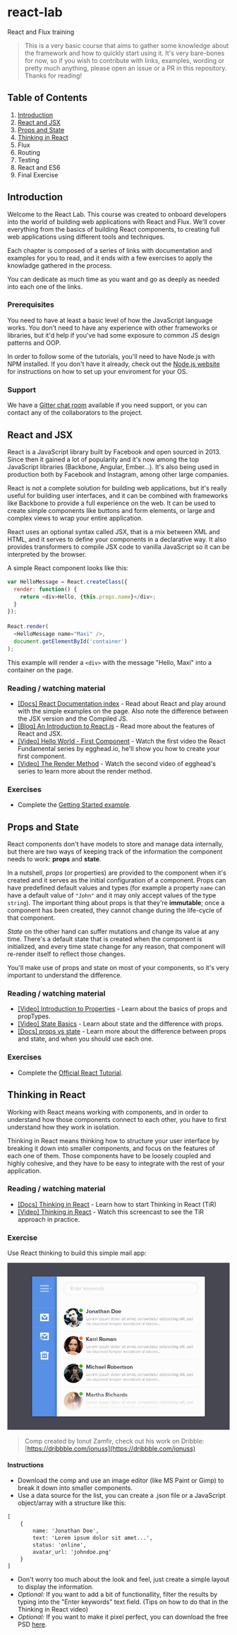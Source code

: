 # react-lab
React and Flux training

> This is a very basic course that aims to gather some knowledge about the framework and how to quickly start using it.
> It's very bare-bones for now, so if you wish to contribute with links, examples, wording or pretty much anything, please open an issue or a PR in this repository. Thanks for reading!

## Table of Contents
1. [Introduction](#introduction)
2. [React and JSX](#react-and-jsx)
3. [Props and State](#props-and-state)
4. [Thinking in React](#thinking-in-react)
5. Flux
6. Routing
7. Testing
8. React and ES6
9. Final Exercise

## Introduction

Welcome to the React Lab. This course was created to onboard developers into the world of building web applications with React and Flux. We'll cover everything from the basics of building React components, to creating full web applications using different tools and techniques.

Each chapter is composed of a series of links with documentation and examples for you to read, and it ends with a few exercises to apply the knowladge gathered in the process.

You can dedicate as much time as you want and go as deeply as needed into each one of the links.

### Prerequisites

You need to have at least a basic level of how the JavaScript language works. You don't need to have any experience with other frameworks or libraries, but it'd help if you've had some exposure to common JS design patterns and OOP.

In order to follow some of the tutorials, you'll need to have Node.js with NPM installed. If you don't have it already, check out the [Node.js website](https://nodejs.org/) for instructions on how to set up your enviroment for your OS.

### Support

We have a [Gitter chat room](https://gitter.im/Charca/react-lab) available if you need support, or you can contact any of the collaborators to the project.


## React and JSX

React is a JavaScript library built by Facebook and open sourced in 2013. Since then it gained a lot of popularity and it's now among the top JavaScript libraries (Backbone, Angular, Ember...). It's also being used in production both by Facebook and Instagram, among other large companies.

React is not a complete solution for building web applications, but it's really useful for building user interfaces, and it can be combined with frameworks like Backbone to provide a full experience on the web. It can be used to create simple components like buttons and form elements, or large and complex views to wrap your entire application.

React uses an optional syntax called JSX, that is a mix between XML and HTML, and it serves to define your components in a declarative way. It also provides transformers to compile JSX code to vanilla JavaScript so it can be interpreted by the browser.

A simple React component looks like this:

```javascript
var HelloMessage = React.createClass({
  render: function() {
    return <div>Hello, {this.props.name}</div>;
  }
});

React.render(
  <HelloMessage name="Maxi" />,
  document.getElementById('container')
);
```

This example will render a `<div>` with the message "Hello, Maxi" into a container on the page.

### Reading / watching material
- [[Docs] React Documentation index](http://facebook.github.io/react/) - Read about React and play around with the simple examples on the page. Also note the difference between the JSX version and the Compiled JS.
- [[Blog] An Introduction to React.js](http://www.instrument.com/developers/an-introduction-to-react-js) - Read more about the features of React and JSX.
- [[Video] Hello World - First Component](https://egghead.io/lessons/react-hello-world-first-component) - Watch the first video the React Fundamental series by egghead.io, he'll show you how to create your first component.
- [[Video] The Render Method](https://egghead.io/lessons/react-the-render-method) - Watch the second video of egghead's series to learn more about the render method.

### Exercises
- Complete the [Getting Started example](http://facebook.github.io/react/docs/getting-started.html).


## Props and State

React components don't have models to store and manage data internally, but there are two ways of keeping track of the information the component needs to work: **props** and **state**.

In a nutshell, *props* (or properties) are provided to the component when it's created and it serves as the initial configuration of a component. Props can have predefined default values and types (for example a property `name` can have a default value of `"John"` and it may only accept values of the type `string`). The important thing about props is that they're **immutable**; once a component has been created, they cannot change during the life-cycle of that component.

*State* on the other hand can suffer mutations and change its value at any time. There's a default state that is created when the component is initialized, and every time state change for any reason, that component will re-render itself to reflect those changes.

You'll make use of props and state on most of your components, so it's very important to understand the difference.

### Reading / watching material

- [[Video] Introduction to Properties](https://egghead.io/lessons/react-introduction-to-properties) - Learn about the basics of props and propTypes.
- [[Video] State Basics](https://egghead.io/lessons/react-state-basics) - Learn about state and the difference with props.
- [[Docs] props vs state](https://github.com/uberVU/react-guide/blob/master/props-vs-state.md) - Learn more about the difference between props and state, and when you should use each one.

### Exercises

- Complete the [Official React Tutorial](http://facebook.github.io/react/docs/tutorial.html).


## Thinking in React

Working with React means working with components, and in order to understand how those components connect to each other, you have to first understand how they work in isolation.

Thinking in React means thinking how to structure your user interface by breaking it down into smaller components, and focus on the features of each one of them. Those components have to be loosely coupled and highly cohesive, and they have to be easy to integrate with the rest of your application.

### Reading / watching material

- [[Docs] Thinking in React](https://facebook.github.io/react/docs/thinking-in-react.html) - Learn how to start Thinking in React (TiR)
- [[Video] Thinking in React](http://tagtree.tv/thinking-in-react) - Watch this screencast to see the TiR approach in practice.

### Exercise

Use React thinking to build this simple mail app:

![Mini Mail App](assets/mail-app-comp.jpg)
> Comp created by Ionut Zamfir, check out his work on Dribble: [https://dribbble.com/ionuss](https://dribbble.com/ionuss)

#### Instructions

- Download the comp and use an image editor (like MS Paint or Gimp) to break it down into smaller components.
- Use a data source for the list, you can create a .json file or a JavaScript object/array with a structure like this:

```
[
	{
		name: 'Jonathan Doe',
		text: 'Lorem ipsum dolor sit amet...',
		status: 'online',
		avatar_url: 'johndoe.png'
	}
]
```

- Don't worry too much about the look and feel, just create a simple layout to display the information.
- *Optional:* If you want to add a bit of functionallity, filter the results by typing into the "Enter keywords" text field. (Tips on how to do that in the Thinking in React video)
- *Optional:* If you want to make it pixel perfect, you can download the free PSD [here](http://www.premiumpixels.com/freebies/mini-mail-application-psd/).